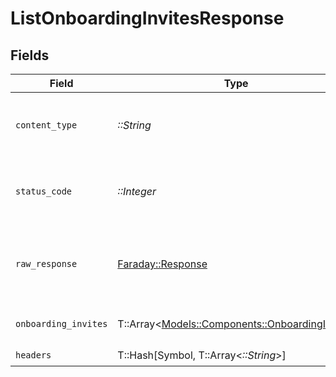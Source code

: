 # ListOnboardingInvitesResponse


## Fields

| Field                                                                                     | Type                                                                                      | Required                                                                                  | Description                                                                               |
| ----------------------------------------------------------------------------------------- | ----------------------------------------------------------------------------------------- | ----------------------------------------------------------------------------------------- | ----------------------------------------------------------------------------------------- |
| `content_type`                                                                            | *::String*                                                                                | :heavy_check_mark:                                                                        | HTTP response content type for this operation                                             |
| `status_code`                                                                             | *::Integer*                                                                               | :heavy_check_mark:                                                                        | HTTP response status code for this operation                                              |
| `raw_response`                                                                            | [Faraday::Response](https://www.rubydoc.info/gems/faraday/Faraday/Response)               | :heavy_check_mark:                                                                        | Raw HTTP response; suitable for custom response parsing                                   |
| `onboarding_invites`                                                                      | T::Array<[Models::Components::OnboardingInvite](../../models/shared/onboardinginvite.md)> | :heavy_minus_sign:                                                                        | The request completed successfully.                                                       |
| `headers`                                                                                 | T::Hash[Symbol, T::Array<*::String*>]                                                     | :heavy_check_mark:                                                                        | N/A                                                                                       |